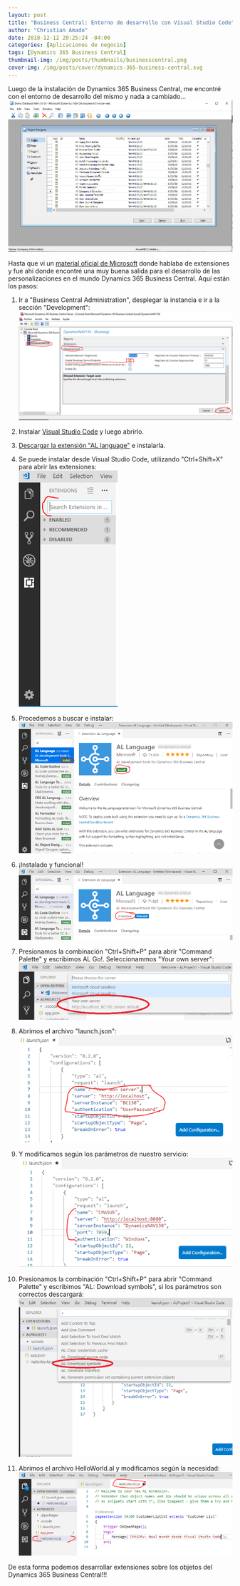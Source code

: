 ```yaml
---
layout: post
title: "Business Central: Entorno de desarrollo con Visual Studio Code"
author: "Christian Amado"
date: 2018-12-12 20:25:24 -04:00
categories: [Aplicaciones de negocio]
tags: [Dynamics 365 Business Central]
thumbnail-img: /img/posts/thumbnails/businesscentral.png
cover-img: /img/posts/cover/dynamics-365-business-central.svg
---
```


Luego de la instalación de Dynamics 365 Business Central, me encontré con el entorno de desarrollo del mismo y nada a cambiado...  
![](/img/posts/migrated/2019/12/0.png)  

Hasta que vi un [material oficial de Microsoft](https://docs.microsoft.com/en-us/dynamics365/business-central/dev-itpro/developer/devenv-get-started) donde hablaba de extensiones y fue ahí donde encontré una muy buena salida para el desarrollo de las personalizaciones en el mundo Dynamics 365 Business Central. Aquí están los pasos:

<!--more-->
1. Ir a "Business Central Administration", desplegar la instancia e ir a la sección "Development":  
![](/img/posts/migrated/2019/12/1.png)  

2. Instalar [Visual Studio Code](/2016/02/primeros-pasos-con-visual-studio-code/) y luego abrirlo.

3. [Descargar la extensión "AL language"](https://marketplace.visualstudio.com/items?itemName=ms-dynamics-smb.al) e instalarla.

4. Se puede instalar desde Visual Studio Code, utilizando "Ctrl+Shift+X" para abrir las extensiones:  
![](/img/posts/migrated/2019/12/2.png)  

5. Procedemos a buscar e instalar:  
![](/img/posts/migrated/2019/12/3.png)  

6. ¡Instalado y funcional!  
![](/img/posts/migrated/2019/12/4.png)  

7. Presionamos la combinación "Ctrl+Shift+P" para abrir "Command Palette" y escribimos AL Go!. Seleccionammos "Your own server":  
![](/img/posts/migrated/2019/12/5.png)  

8. Abrimos el archivo "launch.json":  
![](/img/posts/migrated/2019/12/6.png)  

9. Y modificamos según los parámetros de nuestro servicio:  
![](/img/posts/migrated/2019/12/7.png)  

10. Presionamos la combinación "Ctrl+Shift+P" para abrir "Command Palette" y escribimos "AL: Download symbols", si los parámetros son correctos descargará:  
![](/img/posts/migrated/2019/12/8.png)  

11. Abrimos el archivo HelloWorld.al y modificamos según la necesidad:  
![](/img/posts/migrated/2019/12/9.png)  

De esta forma podemos desarrollar extensiones sobre los objetos del Dynamics 365 Business Central!!!